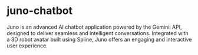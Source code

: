# juno-chatbot
Juno is an advanced AI chatbot application powered by the Geminii API, designed to deliver seamless and intelligent conversations. Integrated with a 3D robot avatar built using Spline, Juno offers an engaging and interactive user experience.
